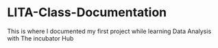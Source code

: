 # LITA-Class-Documentation
This is where I documented my first project while learning Data Analysis with The incubator Hub
